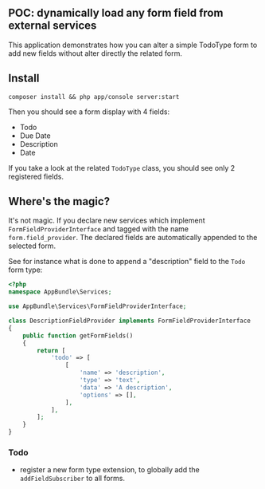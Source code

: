 POC: dynamically load any form field from external services
-----------------------------------------------------------

This application demonstrates how you can alter a simple TodoType form to add new fields without alter directly the related form.



## Install

``composer install && php app/console server:start``

Then you should see a form display with 4 fields:

* Todo
* Due Date
* Description
* Date

If you take a look at the related `TodoType` class, you should see only 2 registered fields.

## Where's the magic?

It's not magic. If you declare new services which implement `FormFieldProviderInterface` and tagged
with the name `form.field_provider`. The declared fields are automatically appended to the selected form.

See for instance what is done to append a "description" field to the `Todo` form type:

```php
<?php
namespace AppBundle\Services;

use AppBundle\Services\FormFieldProviderInterface;

class DescriptionFieldProvider implements FormFieldProviderInterface
{
    public function getFormFields()
    {
        return [
            'todo' => [
                [
                    'name' => 'description',
                    'type' => 'text',
                    'data' => 'A description',
                    'options' => [],
                ],
            ],
        ];
    }
}
```


### Todo

- register a new form type extension, to globally add the `addFieldSubscriber` to all forms.